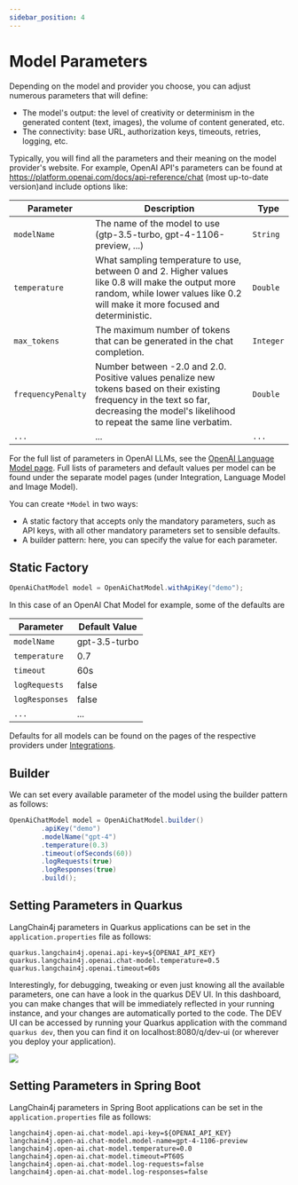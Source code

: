 ```yaml
---
sidebar_position: 4
---
```


# Model Parameters

Depending on the model and provider you choose, you can adjust numerous parameters that will define:
- The model's output: the level of creativity or determinism in the generated content (text, images),
the volume of content generated, etc.
- The connectivity: base URL, authorization keys, timeouts, retries, logging, etc.

Typically, you will find all the parameters and their meaning on the model provider's website.
For example, OpenAI API's parameters can be found at https://platform.openai.com/docs/api-reference/chat
(most up-to-date version)and include options like:

| Parameter          | Description                                                                                                                                                                                          | Type      |
|--------------------|------------------------------------------------------------------------------------------------------------------------------------------------------------------------------------------------------|-----------|
| `modelName`        | The name of the model to use (gtp-3.5-turbo, gpt-4-1106-preview, ...)                                                                                                                                | `String`  |
| `temperature`      | What sampling temperature to use, between 0 and 2. Higher values like 0.8 will make the output more random, while lower values like 0.2 will make it more focused and deterministic.                 | `Double`  |
| `max_tokens`       | The maximum number of tokens that can be generated in the chat completion.                                                                                                                           | `Integer` |
| `frequencyPenalty` | Number between -2.0 and 2.0. Positive values penalize new tokens based on their existing frequency in the text so far, decreasing the model's likelihood to repeat the same line verbatim.           | `Double`  |
| `...`              | ...                                                                                                                                                                                                  | `...`     |

For the full list of parameters in OpenAI LLMs, see the [OpenAI Language Model page](/integrations/language-models/openai).
Full lists of parameters and default values per model can be found under the separate model pages
(under Integration, Language Model and Image Model).

You can create `*Model` in two ways:
- A static factory that accepts only the mandatory parameters, such as API keys,
with all other mandatory parameters set to sensible defaults.
- A builder pattern: here, you can specify the value for each parameter.

## Static Factory
```java
OpenAiChatModel model = OpenAiChatModel.withApiKey("demo");
```
In this case of an OpenAI Chat Model for example, some of the defaults are

| Parameter      | Default Value | 
|----------------|---------------|
| `modelName`    | gpt-3.5-turbo |
| `temperature`  | 0.7           |
| `timeout`      | 60s           |
| `logRequests`  | false         |
| `logResponses` | false         |
| `...`          | ...           |

Defaults for all models can be found on the pages of the respective providers under [Integrations](/integrations).

## Builder
We can set every available parameter of the model using the builder pattern as follows:
```java
OpenAiChatModel model = OpenAiChatModel.builder()
        .apiKey("demo")
        .modelName("gpt-4")
        .temperature(0.3)
        .timeout(ofSeconds(60))
        .logRequests(true)
        .logResponses(true)
        .build();
```

## Setting Parameters in Quarkus
LangChain4j parameters in Quarkus applications can be set in the `application.properties` file as follows:
```
quarkus.langchain4j.openai.api-key=${OPENAI_API_KEY}
quarkus.langchain4j.openai.chat-model.temperature=0.5
quarkus.langchain4j.openai.timeout=60s
```

Interestingly, for debugging, tweaking or even just knowing all the available parameters,
one can have a look in the quarkus DEV UI.
In this dashboard, you can make changes that will be immediately reflected in your running instance,
and your changes are automatically ported to the code.
The DEV UI can be accessed by running your Quarkus application with the command `quarkus dev`,
then you can find it on localhost:8080/q/dev-ui (or wherever you deploy your application).

[![](/img/quarkus-dev-ui-parameters.png)](/tutorials/set-model-parameters)

## Setting Parameters in Spring Boot
LangChain4j parameters in Spring Boot applications can be set in the `application.properties` file as follows:
```
langchain4j.open-ai.chat-model.api-key=${OPENAI_API_KEY}
langchain4j.open-ai.chat-model.model-name=gpt-4-1106-preview
langchain4j.open-ai.chat-model.temperature=0.0
langchain4j.open-ai.chat-model.timeout=PT60S
langchain4j.open-ai.chat-model.log-requests=false
langchain4j.open-ai.chat-model.log-responses=false
```